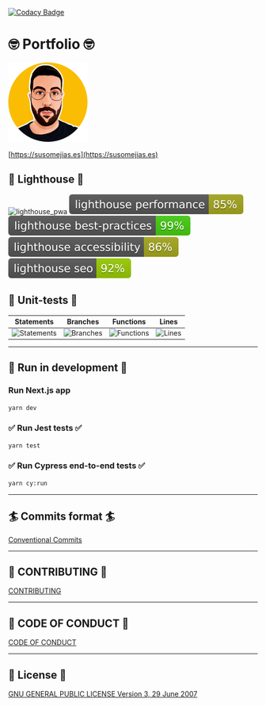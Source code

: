 [![Codacy Badge](https://app.codacy.com/project/badge/Grade/5d2f4a33a77049a089041c56e308f7a1)](https://www.codacy.com/manual/susomejias/portfolio-nextjs?utm_source=github.com&amp;utm_medium=referral&amp;utm_content=susomejias/portfolio-nextjs&amp;utm_campaign=Badge_Grade)

# 🤓 Portfolio 🤓

![logo](logo.png)

[https://susomejias.es](https://susomejias.es)


## 🚀 Lighthouse 🚀

![lighthouse_pwa](lighthouse_pwa.svg) ![lighthouse_performance](lighthouse_performance.svg) ![lighthouse_best-practices](lighthouse_best-practices.svg) ![lighthouse_accessibility](lighthouse_accessibility.svg) ![lighthouse_seo](lighthouse_seo.svg)


## 🚥 Unit-tests 🚥

| Statements                | Branches                | Functions                | Lines                |
| ------------------------- | ----------------------- | ------------------------ | -------------------- |
| ![Statements](https://img.shields.io/badge/Coverage-98.72%25-brightgreen.svg) | ![Branches](https://img.shields.io/badge/Coverage-96.55%25-brightgreen.svg) | ![Functions](https://img.shields.io/badge/Coverage-98.65%25-brightgreen.svg) | ![Lines](https://img.shields.io/badge/Coverage-100%25-brightgreen.svg) |

---

## 🚀 Run in development 🚀

### Run Next.js app

```bash
yarn dev
```

### ✅ Run Jest tests ✅

```bash
yarn test
```

### ✅ Run Cypress end-to-end tests ✅

```bash
yarn cy:run
```

---


## 🏄 Commits format 🏄

[Conventional Commits](https://www.conventionalcommits.org/en/v1.0.0/)

___

## 👐 CONTRIBUTING 👐

[CONTRIBUTING](CONTRIBUTING.md)

___

## 🚨 CODE OF CONDUCT 🚨

[CODE OF CONDUCT](CODE_OF_CONDUCT.md)

___
## 📖  License 📖

[GNU GENERAL PUBLIC LICENSE Version 3, 29 June 2007](LICENSE)
